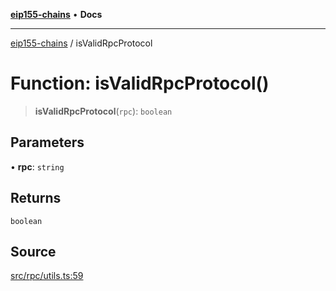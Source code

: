 [**eip155-chains**](../README.md) • **Docs**

***

[eip155-chains](../globals.md) / isValidRpcProtocol

# Function: isValidRpcProtocol()

> **isValidRpcProtocol**(`rpc`): `boolean`

## Parameters

• **rpc**: `string`

## Returns

`boolean`

## Source

[src/rpc/utils.ts:59](https://github.com/ivanzzeth/eip155-chains/blob/400ef11db8a06981938f7415f945494cf060a7cb/src/rpc/utils.ts#L59)
